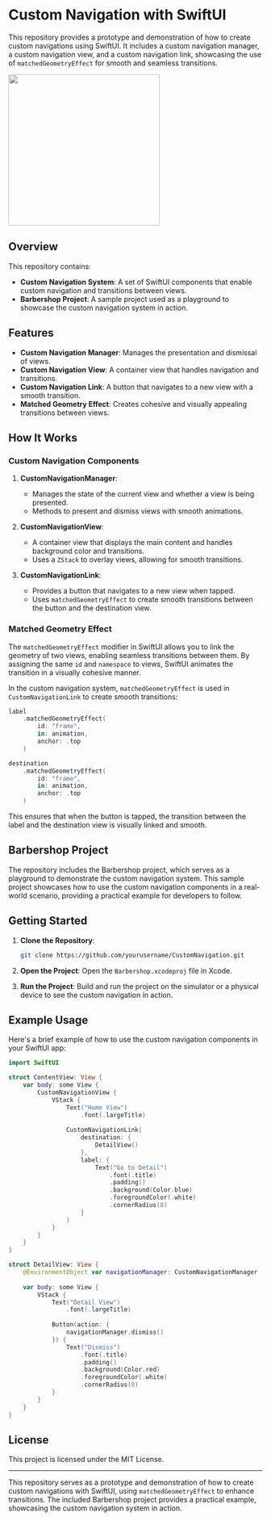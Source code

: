 # Custom Navigation with SwiftUI

This repository provides a prototype and demonstration of how to create custom navigations using SwiftUI. It includes a custom navigation manager, a custom navigation view, and a custom navigation link, showcasing the use of `matchedGeometryEffect` for smooth and seamless transitions.

<img src="demo.gif" width="300">

## Overview

This repository contains:

- **Custom Navigation System**: A set of SwiftUI components that enable custom navigation and transitions between views.
- **Barbershop Project**: A sample project used as a playground to showcase the custom navigation system in action.

## Features

- **Custom Navigation Manager**: Manages the presentation and dismissal of views.
- **Custom Navigation View**: A container view that handles navigation and transitions.
- **Custom Navigation Link**: A button that navigates to a new view with a smooth transition.
- **Matched Geometry Effect**: Creates cohesive and visually appealing transitions between views.

## How It Works

### Custom Navigation Components

1. **CustomNavigationManager**:
   - Manages the state of the current view and whether a view is being presented.
   - Methods to present and dismiss views with smooth animations.

2. **CustomNavigationView**:
   - A container view that displays the main content and handles background color and transitions.
   - Uses a `ZStack` to overlay views, allowing for smooth transitions.

3. **CustomNavigationLink**:
   - Provides a button that navigates to a new view when tapped.
   - Uses `matchedGeometryEffect` to create smooth transitions between the button and the destination view.

### Matched Geometry Effect

The `matchedGeometryEffect` modifier in SwiftUI allows you to link the geometry of two views, enabling seamless transitions between them. By assigning the same `id` and `namespace` to views, SwiftUI animates the transition in a visually cohesive manner.

In the custom navigation system, `matchedGeometryEffect` is used in `CustomNavigationLink` to create smooth transitions:

```swift
label
    .matchedGeometryEffect(
        id: "frame",
        in: animation,
        anchor: .top
    )

destination
    .matchedGeometryEffect(
        id: "frame",
        in: animation,
        anchor: .top
    )
```

This ensures that when the button is tapped, the transition between the label and the destination view is visually linked and smooth.

## Barbershop Project

The repository includes the Barbershop project, which serves as a playground to demonstrate the custom navigation system. This sample project showcases how to use the custom navigation components in a real-world scenario, providing a practical example for developers to follow.

## Getting Started

1. **Clone the Repository**:
   ```sh
   git clone https://github.com/yourusername/CustomNavigation.git
   ```

2. **Open the Project**:
   Open the `Barbershop.xcodeproj` file in Xcode.

3. **Run the Project**:
   Build and run the project on the simulator or a physical device to see the custom navigation in action.

## Example Usage

Here's a brief example of how to use the custom navigation components in your SwiftUI app:

```swift
import SwiftUI

struct ContentView: View {
    var body: some View {
        CustomNavigationView {
            VStack {
                Text("Home View")
                    .font(.largeTitle)
                
                CustomNavigationLink(
                    destination: {
                        DetailView()
                    },
                    label: {
                        Text("Go to Detail")
                            .font(.title)
                            .padding()
                            .background(Color.blue)
                            .foregroundColor(.white)
                            .cornerRadius(8)
                    }
                )
            }
        }
    }
}

struct DetailView: View {
    @EnvironmentObject var navigationManager: CustomNavigationManager
    
    var body: some View {
        VStack {
            Text("Detail View")
                .font(.largeTitle)
            
            Button(action: {
                navigationManager.dismiss()
            }) {
                Text("Dismiss")
                    .font(.title)
                    .padding()
                    .background(Color.red)
                    .foregroundColor(.white)
                    .cornerRadius(8)
            }
        }
    }
}
```

## License

This project is licensed under the MIT License.

---

This repository serves as a prototype and demonstration of how to create custom navigations with SwiftUI, using `matchedGeometryEffect` to enhance transitions. The included Barbershop project provides a practical example, showcasing the custom navigation system in action.
